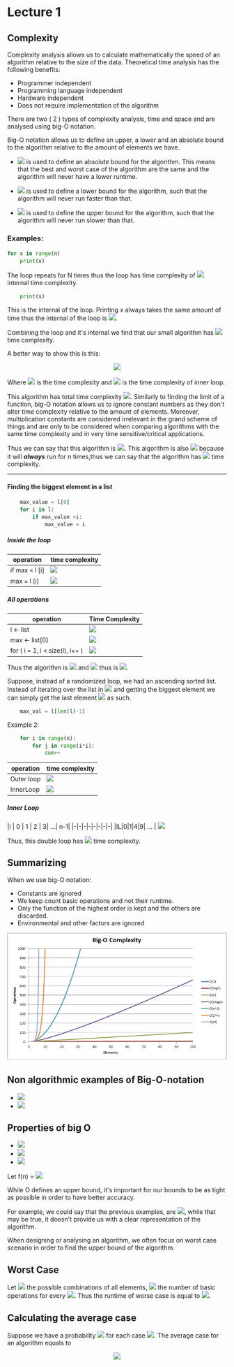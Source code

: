 # Lecture 1
  
  
## Complexity
  
  
Complexity analysis allows us to calculate mathematically the speed of an algorithm relative to the size of the data.
Theoretical time analysis has the following benefits:
  
* Programmer independent
* Programming language independent
* Hardware independent
* Does not require implementation of the algorithm
  
There are two ( 2 ) types of complexity analysis, time and space and are analysed using big-O notation.
  
Big-O notation allows us to define an upper, a lower and an absolute bound to the algorithm relative to the amount of elements we have.
  
* <img src="https://latex.codecogs.com/gif.latex?&#x5C;Theta"/> is used to define an absolute bound for the algorithm. This means that the best and worst case of the algorithm are the same and the algorithm will never have a lower runtime.
  
* <img src="https://latex.codecogs.com/gif.latex?&#x5C;Omega"/> is used to define a lower bound for the algorithm, such that the algorithm will never run faster than that.
* <img src="https://latex.codecogs.com/gif.latex?{O}"/> is used to define the upper bound for the algorithm, such that the algorithm will never run slower than that.
  
### Examples:
  
  
```python
for x in range(n)
    print(x)
```
  
The loop repeats for  N times thus the loop has time complexity of <img src="https://latex.codecogs.com/gif.latex?O(n)%20&#x5C;times"/> internal time complexity.
  
```python
    print(x)
```
  
This is the internal of the loop. Printing x always takes the same amount of time thus the internal of the loop is <img src="https://latex.codecogs.com/gif.latex?O(1)"/>.
  
Combining the loop and it's internal we find that our small algorithm has <img src="https://latex.codecogs.com/gif.latex?O(n)%20{&#x5C;times}%20O(1)%20=%20O(n)"/> time complexity. 
  
A better way to show this is this:
<p align="center"><img src="https://latex.codecogs.com/gif.latex?T=%20&#x5C;Sigma_{i=1}^n%20IL%20=%20&#x5C;Sigma_{i=1}^n%201%20=%20O(n)"/></p>  
Where <img src="https://latex.codecogs.com/gif.latex?T"/> is the time complexity and <img src="https://latex.codecogs.com/gif.latex?IL"/> is the time complexity of inner loop.
  
This algorithm has total time complexity <img src="https://latex.codecogs.com/gif.latex?O(1)+O(n)%20=%20O(n+1)"/>.
Similarly to finding the limit of a function, big-O notation allows us to ignore constant numbers as they don't alter time complexity relative to the amount of elements. Moreover, multiplication constants are considered irrelevant in the grand scheme of things and are only to be considered when comparing algorithms with the same time complexity and in very time sensitive/critical applications.
  
Thus we can say that this algorithm is <img src="https://latex.codecogs.com/gif.latex?{O(n)}"/>.
This algorithm is also <img src="https://latex.codecogs.com/gif.latex?&#x5C;Omega(n)"/> because it will ***always*** run for n times,thus we can say that the algorithm has <img src="https://latex.codecogs.com/gif.latex?&#x5C;Theta(n)"/> time complexity.
___
  
#### Finding the biggest element in a list
  
  
```python
    max_value = l[0]
    for i in l:
        if max_value <i:
            max_value = i
```
  
##### Inside the loop
  
  
|operation|time complexity|
|---------|---------------|
|if max < l [i] | <img src="https://latex.codecogs.com/gif.latex?O(1)"/>
|max = l [i]|<img src="https://latex.codecogs.com/gif.latex?O(1)"/>
  
##### All operations
  
  
| operation|Time Complexity |    
|--------|------------------|
|l <- list| <img src="https://latex.codecogs.com/gif.latex?{O(1)}"/>|
|max <- list[0] | <img src="https://latex.codecogs.com/gif.latex?O(1)"/>|
|for ( i = 1, i < size(l), i++ )| <img src="https://latex.codecogs.com/gif.latex?{O(n)%20&#x5C;times%20IL%20=%20&#x5C;Sigma_{i=1}^n%20IL}%20=%20&#x5C;Sigma_{i=1}^n%201%20=%20O(n)"/>
  
Thus the algorithm is <img src="https://latex.codecogs.com/gif.latex?{O(n)}"/> and <img src="https://latex.codecogs.com/gif.latex?{&#x5C;Omega(n)}"/> thus is <img src="https://latex.codecogs.com/gif.latex?{&#x5C;Theta(n)}"/>.
  
Suppose, instead of a randomized loop, we had an ascending sorted list. Instead of iterating over the list in <img src="https://latex.codecogs.com/gif.latex?{&#x5C;Theta(n)}"/> and getting the biggest element we can simply get the last element <img src="https://latex.codecogs.com/gif.latex?{&#x5C;Theta(1)}"/> as such.
  
```python
    max_val = l[len(l)-1] 
```
  
  
Example 2:
```python
    for i in range(n):
        for j in range(i*i):
            sum++
```
  
|operation| time complexity|
|-|-|
|Outer loop|<img src="https://latex.codecogs.com/gif.latex?{&#x5C;Sigma_{i=1}^nInnerLoop}"/>|
|InnerLoop|<img src="https://latex.codecogs.com/gif.latex?{&#x5C;Sigma_{j=1}^{i^2}1}"/>|
  
##### Inner Loop
  
  
|i | 0 | 1 | 2 | 3| ...| n-1|
|-|-|-|-|-|-|-|-|
|IL|0|1|4|9| ... | <img src="https://latex.codecogs.com/gif.latex?{(n-1)^2}"/>
  
Thus, this double loop has <img src="https://latex.codecogs.com/gif.latex?{&#x5C;Theta(n*(n^2+2+1))=&#x5C;Theta(N^3)}"/> time complexity.
  
## Summarizing
  
  
When we use big-O notation:
  
* Constants are ignored
* We keep count basic operations and not their runtime.
* Only the function of the highest order is kept and the others are discarded.
* Environmental and other factors are ignored
  
![Big-O-chart](./images/big-O-chart.png )
  
## Non algorithmic examples of Big-O-notation
  
  
* <img src="https://latex.codecogs.com/gif.latex?{7*n*lnn%20+%20n^2}%20=%20O(n^2)"/>
* <img src="https://latex.codecogs.com/gif.latex?{20*n^3%20+%20nlogn%20+%205%20+%2023n^2}%20=%20O(n^3)"/>
  
## Properties of big O
  
  
* <img src="https://latex.codecogs.com/gif.latex?{O(X+Y)%20=%20O(X)+O(Y)}%20&#x5C;in%20max(O(X),O(Y))"/>
* <img src="https://latex.codecogs.com/gif.latex?{O(X*Y)%20=%20O(X)*O(Y)%20&#x5C;in%20O(X*Y)}"/>
* <img src="https://latex.codecogs.com/gif.latex?{O(cX)%20=%20O(X)}"/>
  
Let f(n) = <img src="https://latex.codecogs.com/gif.latex?{16*n+20n^2%20+%203logn%20+%208}%20=%20O(n%20+%20n^2%20+logn%20+8)%20=%20O(n%20+%20n^2%20+%20logn)%20=%20O(n^2)"/>
  
While O defines an upper bound, it's important for our bounds to be as tight as possible in order to have better accuracy.
  
For example, we could say that the previous examples, are <img src="https://latex.codecogs.com/gif.latex?O(n^4)"/>, while that may be true, it doesn't provide us with a clear representation of the algorithm.
  
When designing or analysing an algorithm, we often focus on worst case scenario in order to find the upper bound of the algorithm.
  
## Worst Case
  
  
Let <img src="https://latex.codecogs.com/gif.latex?D_n"/> the possible combinations of all elements, <img src="https://latex.codecogs.com/gif.latex?t(I)"/> the number of basic operations for every <img src="https://latex.codecogs.com/gif.latex?i%20&#x5C;in%20D_n"/>. Thus the runtime of worse case is equal  to <img src="https://latex.codecogs.com/gif.latex?max%20&#x5C;{%20t(I)%20|%20I%20&#x5C;in%20D_n&#x5C;}"/>.
  
## Calculating the average case
  
  
Suppose we have a probability **<img src="https://latex.codecogs.com/gif.latex?{p(I)}"/>** for each case <img src="https://latex.codecogs.com/gif.latex?{I&#x5C;in%20D_n}"/>. The average case for an algorithm equals to <p align="center"><img src="https://latex.codecogs.com/gif.latex?{&#x5C;Sigma_{i&#x5C;in%20D_n}%20p(I)%20&#x5C;times%20t(I)}"/></p>  
  
  